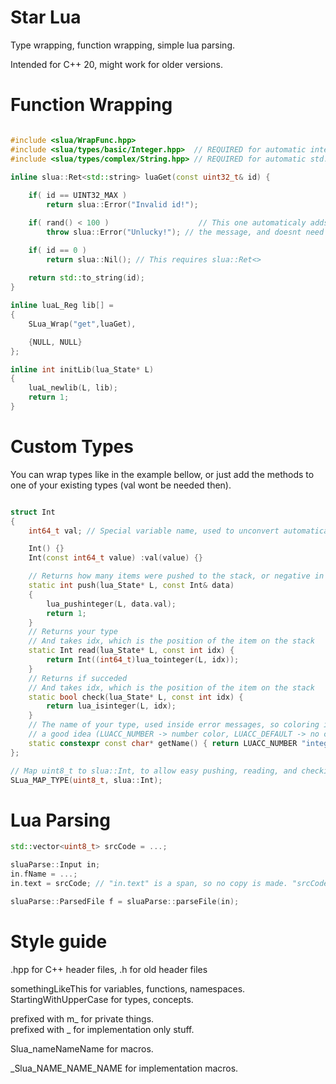 # Star Lua
Type wrapping, function wrapping, simple lua parsing.

Intended for C++ 20, might work for older versions.

# Function Wrapping
```cpp

#include <slua/WrapFunc.hpp>
#include <slua/types/basic/Integer.hpp>  // REQUIRED for automatic integer type encoding
#include <slua/types/complex/String.hpp> // REQUIRED for automatic std::string encoding

inline slua::Ret<std::string> luaGet(const uint32_t& id) {
	
	if( id == UINT32_MAX )
		return slua::Error("Invalid id!");

	if( rand() < 100 )                    // This one automaticaly adds the function name to
		throw slua::Error("Unlucky!"); // the message, and doesnt need slua::Ret<>

	if( id == 0 )
		return slua::Nil(); // This requires slua::Ret<>
	
	return std::to_string(id);
}

inline luaL_Reg lib[] = 
{
	SLua_Wrap("get",luaGet),

	{NULL, NULL}
};

inline int initLib(lua_State* L)
{
	luaL_newlib(L, lib);
	return 1;
}
```


# Custom Types
You can wrap types like in the example bellow, or
just add the methods to one of your
existing types (val wont be needed then).
```cpp

struct Int
{
	int64_t val; // Special variable name, used to unconvert automaticaly in SLua_MAP_TYPE

	Int() {}
	Int(const int64_t value) :val(value) {}

	// Returns how many items were pushed to the stack, or negative in case of a error
	static int push(lua_State* L, const Int& data)
	{
		lua_pushinteger(L, data.val);
		return 1;
	}
	// Returns your type
	// And takes idx, which is the position of the item on the stack
	static Int read(lua_State* L, const int idx) {
		return Int((int64_t)lua_tointeger(L, idx));
	}
	// Returns if succeded
	// And takes idx, which is the position of the item on the stack
	static bool check(lua_State* L, const int idx) {
		return lua_isinteger(L, idx);
	}
	// The name of your type, used inside error messages, so coloring is
	// a good idea (LUACC_NUMBER -> number color, LUACC_DEFAULT -> no color)
	static constexpr const char* getName() { return LUACC_NUMBER "integer" LUACC_DEFAULT; }
};

// Map uint8_t to slua::Int, to allow easy pushing, reading, and checking
SLua_MAP_TYPE(uint8_t, slua::Int);

```

# Lua Parsing
```cpp
std::vector<uint8_t> srcCode = ...;

sluaParse::Input in;
in.fName = ...;
in.text = srcCode; // "in.text" is a span, so no copy is made. "srcCode" needs to exist while "in" does.

sluaParse::ParsedFile f = sluaParse::parseFile(in);
```

# Style guide


.hpp for C++ header files, .h for old header files  

somethingLikeThis for variables, functions, namespaces.  
StartingWithUpperCase for types, concepts.  

prefixed with m_ for private things.  
prefixed with _ for implementation only stuff.  

Slua_nameNameName for macros.  

_Slua_NAME_NAME_NAME for implementation macros.  